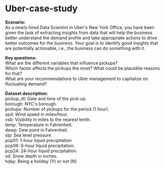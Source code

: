 # Uber-case-study

**Scenario:**   
As a newly hired Data Scientist in Uber's New York Office, you have been given the task of extracting insights from data that will help the business better understand the demand profile and take appropriate actions to drive better outcomes for the business. Your goal is to identify good insights that are potentially actionable, i.e., the business can do something with it.

**Key questions:**  
What are the different variables that influence pickups?  
Which factor affects the pickups the most? What could be plausible reasons for that?  
What are your recommendations to Uber management to capitalize on fluctuating demand?
  
  
**Dataset description:**  
pickup_dt: Date and time of the pick-up.  
borough: NYC's borough.  
pickups: Number of pickups for the period (1 hour).    
spd: Wind speed in miles/hour.    
vsb: Visibility in miles to the nearest tenth.   
temp: Temperature in Fahrenheit.   
dewp: Dew point in Fahrenheit.   
slp: Sea level pressure.   
pcp01: 1-hour liquid precipitation    
pcp06: 6-hour liquid precipitation.   
pcp24: 24-hour liquid precipitation.   
sd: Snow depth in inches.   
hday: Being a holiday (Y) or not (N)
